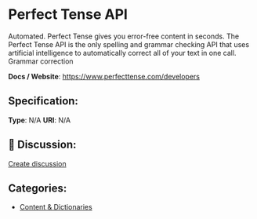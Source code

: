 # Perfect Tense API


Automated. Perfect Tense gives you error-free content in seconds. The Perfect Tense API is the only spelling and grammar checking API that uses artificial intelligence to automatically correct all of your text in one call. Grammar correction

**Docs / Website**: https://www.perfecttense.com/developers

## Specification:
**Type**:  N/A 
**URI**:  N/A 

## 💬 Discussion:
[Create discussion](link)

## Categories:
- [Content & Dictionaries](https://github.com/apis-list/apis-list#content-and-dictionaries)





